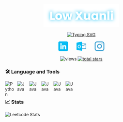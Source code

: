 <p align="center">
    <a href="https://github.com/xuanli286">
        <img width="250px" src="./src/name.png" alt="Low Xuanli">
    </a>
</p>

<p align="center">
    <a href="https://github.com/xuanli286">
        <img src="https://readme-typing-svg.demolab.com?font=Poppins&weight=500&pause=1000&color=03BCF4&random=false&width=435&lines=Full+Stack+Web+Developer;Aspiring+Business+Analyst" alt="Typing SVG" />
    </a>
</p>

<p align="center">
  <a href="https://www.linkedin.com/in/lowxuanli/"><img width="32px" alt="LinkedIn" title="LinkedIn" src="./src/linkedin.png"/></a>
  &#8287;&#8287;&#8287;&#8287;&#8287;
  <a href="mailto:xuanli.low.2021@scis.smu.edu.sg" alt="Outlook" title="Outlook"><img width="32px" src="./src/outlook.png"/></a>
  &#8287;&#8287;&#8287;&#8287;&#8287;
  <a href="https://www.instagram.com/low_xuanli/"><img width="32px" alt="Instagram" title="Instagram" src="./src/instagram.png"></a>
</p>


<p align="center">
    <img alt="views" title="GitHub profile views" src="https://komarev.com/ghpvc/?username=xuanli286&color=%23E1AD0E&style=for-the-badge"
    >
    <a href="https://github.com/xuanli286?tab=repositories&sort=stargazers">
        <img alt="total stars" title="Total stars on GitHub" src="https://custom-icon-badges.demolab.com/github/stars/xuanli286?color=%23E1AD0E&style=for-the-badge&labelColor=C79600&logo=star"/></a>
</p>

### 🛠 Language and Tools
<img align="left" alt="Python" width="30px" style="padding-right:10px;" src="https://cdn.jsdelivr.net/gh/devicons/devicon/icons/python/python-original.svg" />
<img align="left" alt="Java" width="30px" style="padding-right:10px;" src="https://cdn.jsdelivr.net/gh/devicons/devicon/icons/java/java-original.svg" />
<img align="left" alt="Java" width="30px" style="padding-right:10px;" src="https://cdn.jsdelivr.net/gh/devicons/devicon/icons/django/django-plain.svg" />
<img align="left" alt="Java" width="30px" style="padding-right:10px;" src="https://cdn.jsdelivr.net/gh/devicons/devicon/icons/vuejs/vuejs-original.svg" />
<img align="left" alt="Java" width="30px" style="padding-right:10px;" src="https://cdn.jsdelivr.net/gh/devicons/devicon/icons/javascript/javascript-original.svg" />
<img align="left" alt="Java" width="30px" style="padding-right:10px;" src="https://cdn.jsdelivr.net/gh/devicons/devicon/icons/html5/html5-original.svg" />
<br><br>

### 📈 Stats

<img src="https://leetcard.jacoblin.cool/xuanliii" alt="Leetcode Stats">
